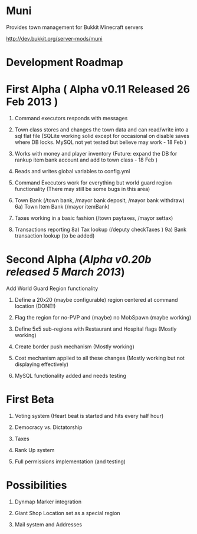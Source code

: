 Muni
====
Provides town management for Bukkit Minecraft servers

http://dev.bukkit.org/server-mods/muni

Development Roadmap
===================
First Alpha ( Alpha v0.11 Released 26 Feb 2013 )
===========
1) Command executors responds with messages 

2) Town class stores and changes the town data and can read/write into a sql flat file
(SQLite working solid except for occasional on disable saves where DB locks.  MySQL not yet tested but believe may work - 18 Feb ) 

3) Works with money and player inventory
(Future: expand the DB for rankup item bank account and add to town class - 18 Feb )

4) Reads and writes global variables to config.yml 

5) Command Executors work for everything but world guard region functionality
(There may still be some bugs in this area)

6) Town Bank (/town bank, /mayor bank deposit, /mayor bank withdraw)
6a) Town Item Bank (/mayor itemBank)

7) Taxes working in a basic fashion (/town paytaxes, /mayor settax) 

8) Transactions reporting 
8a) Tax lookup (/deputy checkTaxes <playerName> ) 
9a) Bank transaction lookup (to be added) 


Second Alpha (*Alpha v0.20b released 5 March 2013*)
============

Add World Guard Region functionality

1) Define a 20x20 (maybe configurable) region centered at command location (DONE!)

2) Flag the region for no-PVP and (maybe) no MobSpawn (maybe working) 

3) Define 5x5 sub-regions with Restaurant and Hospital flags (Mostly working)

4) Create border push mechanism (Mostly working)

5) Cost mechanism applied to all these changes (Mostly working but not displaying effectively)

6) MySQL functionality added and needs testing


First Beta
==========
1) Voting system (Heart beat is started and hits every half hour)

2) Democracy vs. Dictatorship 

3) Taxes

4) Rank Up system

5) Full permissions implementation (and testing)

Possibilities
=============
1) Dynmap Marker integration

2) Giant Shop Location set as a special region

3) Mail system and Addresses